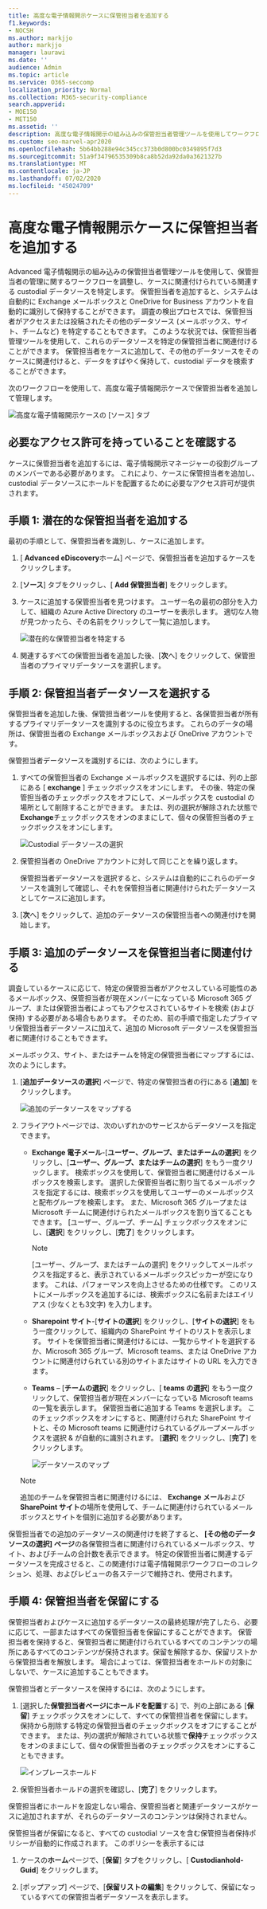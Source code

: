 ```yaml
---
title: 高度な電子情報開示ケースに保管担当者を追加する
f1.keywords:
- NOCSH
ms.author: markjjo
author: markjjo
manager: laurawi
ms.date: ''
audience: Admin
ms.topic: article
ms.service: O365-seccomp
localization_priority: Normal
ms.collection: M365-security-compliance
search.appverid:
- MOE150
- MET150
ms.assetid: ''
description: 高度な電子情報開示の組み込みの保管担当者管理ツールを使用してワークフローを調整し、ケースに関連するデータソースを特定する方法について説明します。
ms.custom: seo-marvel-apr2020
ms.openlocfilehash: 5b64bb288e94c345cc373b0d800bc0349895f7d3
ms.sourcegitcommit: 51a9f34796535309b8ca8b52da92da0a3621327b
ms.translationtype: MT
ms.contentlocale: ja-JP
ms.lasthandoff: 07/02/2020
ms.locfileid: "45024709"
---
```

# <a name="add-custodians-to-an-advanced-ediscovery-case"></a>高度な電子情報開示ケースに保管担当者を追加する

Advanced 電子情報開示の組み込みの保管担当者管理ツールを使用して、保管担当者の管理に関するワークフローを調整し、ケースに関連付けられている関連する custodial データソースを特定します。 保管担当者を追加すると、システムは自動的に Exchange メールボックスと OneDrive for Business アカウントを自動的に識別して保持することができます。 調査の検出プロセスでは、保管担当者がアクセスまたは投稿されたその他のデータソース (メールボックス、サイト、チームなど) を特定することもできます。 このような状況では、保管担当者管理ツールを使用して、これらのデータソースを特定の保管担当者に関連付けることができます。 保管担当者をケースに追加して、その他のデータソースをそのケースに関連付けると、データをすばやく保持して、custodial データを検索することができます。

次のワークフローを使用して、高度な電子情報開示ケースで保管担当者を追加して管理します。

![高度な電子情報開示ケースの [ソース] タブ](../media/AeD-Sources-Tab.png)

## <a name="make-sure-you-have-the-necessary-permissions"></a>必要なアクセス許可を持っていることを確認する

ケースに保管担当者を追加するには、電子情報開示マネージャーの役割グループのメンバーである必要があります。 これにより、ケースに保管担当者を追加し、custodial データソースにホールドを配置するために必要なアクセス許可が提供されます。

## <a name="step-1-add-potential-custodians"></a>手順 1: 潜在的な保管担当者を追加する

最初の手順として、保管担当者を識別し、ケースに追加します。

1. [ **Advanced eDiscovery**ホーム] ページで、保管担当者を追加するケースをクリックします。 

2. [**ソース**] タブをクリックし、[ **Add 保管担当者**] をクリックします。

3. ケースに追加する保管担当者を見つけます。 ユーザー名の最初の部分を入力して、組織の Azure Active Directory のユーザーを表示します。 適切な人物が見つかったら、その名前をクリックして一覧に追加します。

   ![潜在的な保管担当者を特定する](../media/AddCustodianStep1.png)

4. 関連するすべての保管担当者を追加した後、[**次**へ] をクリックして、保管担当者のプライマリデータソースを選択します。
  
## <a name="step-2-select-custodian-data-sources"></a>手順 2: 保管担当者データソースを選択する

保管担当者を追加した後、保管担当者ツールを使用すると、各保管担当者が所有するプライマリデータソースを識別するのに役立ちます。 これらのデータの場所は、保管担当者の Exchange メールボックスおよび OneDrive アカウントです。 

保管担当者データソースを識別するには、次のようにします。

1. すべての保管担当者の Exchange メールボックスを選択するには、列の上部にある [ **exchange** ] チェックボックスをオンにします。 その後、特定の保管担当者のチェックボックスをオフにして、メールボックスを custodial の場所として削除することができます。 または、列の選択が解除された状態で**Exchange**チェックボックスをオンのままにして、個々の保管担当者のチェックボックスをオンにします。 

   ![Custodial データソースの選択](../media/AddCustodianStep2.png)

2. 保管担当者の OneDrive アカウントに対して同じことを繰り返します。 

    保管担当者データソースを選択すると、システムは自動的にこれらのデータソースを識別して確認し、それを保管担当者に関連付けられたデータソースとしてケースに追加します。

3. [**次**へ] をクリックして、追加のデータソースの保管担当者への関連付けを開始します。

## <a name="step-3-associate-additional-data-sources-to-a-custodian"></a>手順 3: 追加のデータソースを保管担当者に関連付ける

調査しているケースに応じて、特定の保管担当者がアクセスしている可能性のあるメールボックス、保管担当者が現在メンバーになっている Microsoft 365 グループ、または保管担当者によってもアクセスされているサイトを検索 (および保持) する必要がある場合もあります。 そのため、前の手順で指定したプライマリ保管担当者データソースに加えて、追加の Microsoft データソースを保管担当者に関連付けることもできます。 

メールボックス、サイト、またはチームを特定の保管担当者にマップするには、次のようにします。

1. [**追加データソースの選択**] ページで、特定の保管担当者の行にある [**追加**] をクリックします。 
  
   ![追加のデータソースをマップする](../media/AddCustodianStep3.PNG)

2. フライアウトページでは、次のいずれかのサービスからデータソースを指定できます。
  
   -  **Exchange 電子メール**-[**ユーザー、グループ、またはチームの選択**] をクリックし、[**ユーザー、グループ、またはチームの選択**] をもう一度クリックします。 検索ボックスを使用して、保管担当者に関連付けるメールボックスを検索します。 選択した保管担当者に割り当てるメールボックスを指定するには、検索ボックスを使用してユーザーのメールボックスと配布グループを検索します。 また、Microsoft 365 グループまたは Microsoft チームに関連付けられたメールボックスを割り当てることもできます。 [ユーザー、グループ、チーム] チェックボックスをオンにし、[**選択**] をクリックし、[**完了**] をクリックします。

        > [!NOTE]
        > [ユーザー、グループ、またはチームの選択] をクリックしてメールボックスを指定すると、表示されているメールボックスピッカーが空になります。 これは、パフォーマンスを向上させるための仕様です。 このリストにメールボックスを追加するには、検索ボックスに名前またはエイリアス (少なくとも3文字) を入力します。
     
     - **Sharepoint サイト**-[**サイトの選択**] をクリックし、[**サイトの選択**] をもう一度クリックして、組織内の SharePoint サイトのリストを表示します。 サイトを保管担当者に関連付けるには、一覧からサイトを選択するか、Microsoft 365 グループ、Microsoft teams、または OneDrive アカウントに関連付けられている別のサイトまたはサイトの URL を入力できます。
     
     - **Teams** – [**チームの選択**] をクリックし、[ **teams の選択**] をもう一度クリックして、保管担当者が現在メンバーになっている Microsoft teams の一覧を表示します。 保管担当者に追加する Teams を選択します。 このチェックボックスをオンにすると、関連付けられた SharePoint サイトと、その Microsoft teams に関連付けられているグループメールボックスを選択 & が自動的に識別されます。 [**選択**] をクリックし、[**完了**] をクリックします。

       ![データソースのマップ](../media/AddCustodianStep4.PNG)
        
      > [!NOTE]
      > 追加のチームを保管担当者に関連付けるには、 **Exchange メール**および**SharePoint サイト**の場所を使用して、チームに関連付けられているメールボックスとサイトを個別に追加する必要があります。

保管担当者での追加のデータソースの関連付けを終了すると、 **[その他のデータソースの選択] ページ**の各保管担当者に関連付けられているメールボックス、サイト、およびチームの合計数を表示できます。 特定の保管担当者に関連するデータソースを完成させると、この関連付けは電子情報開示ワークフローのコレクション、処理、およびレビューの各ステージで維持され、使用されます。

## <a name="step-4-place-custodians-on-hold"></a>手順 4: 保管担当者を保留にする

保管担当者およびケースに追加するデータソースの最終処理が完了したら、必要に応じて、一部またはすべての保管担当者を保留にすることができます。 保管担当者を保持すると、保管担当者に関連付けられているすべてのコンテンツの場所にあるすべてのコンテンツが保持されます。保留を解除するか、保留リストから保管担当者を解放します。 場合によっては、保管担当者をホールドの対象にしないで、ケースに追加することもできます。

保管担当者とデータソースを保持するには、次のようにします。

1. [選択した**保管担当者ページにホールドを配置**する] で、列の上部にある [**保留**] チェックボックスをオンにして、すべての保管担当者を保留にします。 保持から削除する特定の保管担当者のチェックボックスをオフにすることができます。 または、列の選択が解除されている状態で**保持**チェックボックスをオンのままにして、個々の保管担当者のチェックボックスをオンにすることもできます。

   ![インプレースホールド](../media/AddCustodianStep5.PNG)

2. 保管担当者ホールドの選択を確認し、[**完了**] をクリックします。

保管担当者にホールドを設定しない場合、保管担当者と関連データソースがケースに追加されますが、それらのデータソースのコンテンツは保持されません。

保管担当者が保留になると、すべての custodial ソースを含む保管担当者保持ポリシーが自動的に作成されます。 このポリシーを表示するには

1. ケースの**ホーム**ページで、[**保留**] タブをクリックし、[ **Custodianhold-Guid**] をクリックします。  

2. [ポップアップ] ページで、[**保留リストの編集**] をクリックして、保留になっているすべての保管担当者データソースを表示します。
